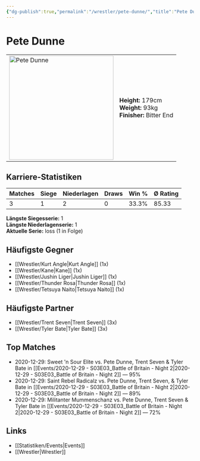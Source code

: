 ```yaml
---
{"dg-publish":true,"permalink":"/wrestler/pete-dunne/","title":"Pete Dunne","tags":["wrestler"],"noteIcon":""}
---
```



# Pete Dunne

<table>
        <tr>
        <td><img src="https://github.com/CptSpaulding1980/choke-slam-wrestling/releases/download/images/Pete_Dunne.png" width="280" alt="Pete Dunne"></td>
        <td>
        <b>Height:</b> 179cm<br>
        <b>Weight:</b> 93kg<br>
        <b>Finisher:</b> Bitter End<br>
        </td>
        </tr>
        </table>
        
## Karriere-Statistiken

| Matches | Siege | Niederlagen | Draws | Win % | Ø Rating |
|---------|-------|-------------|-------|-------|-----------|
| 3 | 1 | 2 | 0 | 33.3% | 85.33 |

**Längste Siegesserie:** 1<br>**Längste Niederlagenserie:** 1<br>**Aktuelle Serie:** loss (1 in Folge)


## Häufigste Gegner
- [[Wrestler/Kurt Angle\|Kurt Angle]] (1x)
- [[Wrestler/Kane\|Kane]] (1x)
- [[Wrestler/Jushin Liger\|Jushin Liger]] (1x)
- [[Wrestler/Thunder Rosa\|Thunder Rosa]] (1x)
- [[Wrestler/Tetsuya Naito\|Tetsuya Naito]] (1x)

## Häufigste Partner
- [[Wrestler/Trent Seven\|Trent Seven]] (3x)
- [[Wrestler/Tyler Bate\|Tyler Bate]] (3x)

## Top Matches
- 2020-12-29: Sweet 'n Sour Elite vs. Pete Dunne, Trent Seven & Tyler Bate in [[Events/2020-12-29 - S03E03_Battle of Britain - Night 2\|2020-12-29 - S03E03_Battle of Britain - Night 2]] — 95%
- 2020-12-29: Saint Rebel Radicalz vs. Pete Dunne, Trent Seven, & Tyler Bate in [[Events/2020-12-29 - S03E03_Battle of Britain - Night 2\|2020-12-29 - S03E03_Battle of Britain - Night 2]] — 89%
- 2020-12-29: Militanter Mummenschanz vs. Pete Dunne, Trent Seven & Tyler Bate in [[Events/2020-12-29 - S03E03_Battle of Britain - Night 2\|2020-12-29 - S03E03_Battle of Britain - Night 2]] — 72%

## Links
- [[Statistiken/Events\|Events]]
- [[Wrestler\|Wrestler]]
